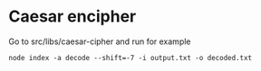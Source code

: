 # Caesar encipher

Go to src/libs/caesar-cipher and run for example

`node index -a decode --shift=-7 -i output.txt -o decoded.txt`
